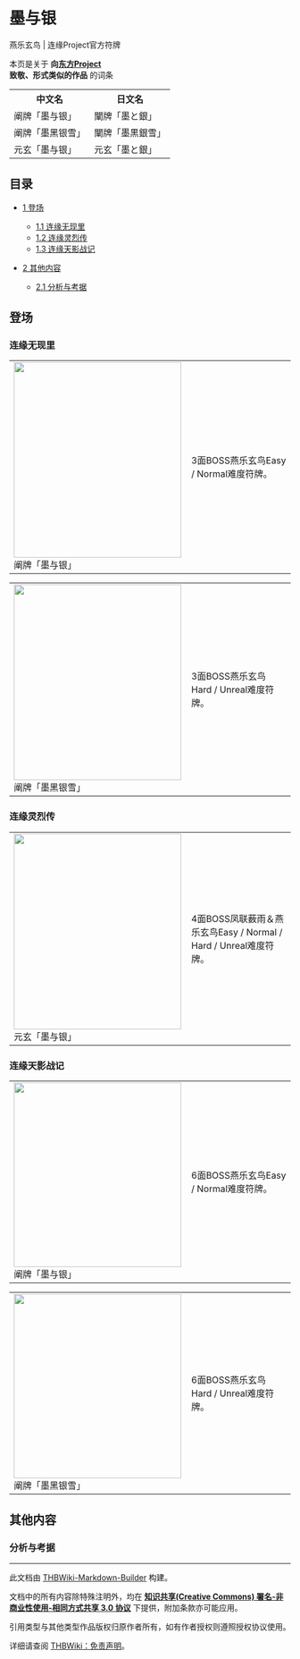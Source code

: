 # 墨与银

<!-- source html: G:\repos\THBWiki-Markdown-Builder\THBWikiMarkdown\Temp\main\6\61\ns0%3A%E5%A2%A8%E4%B8%8E%E9%93%B6.html -->

燕乐玄鸟 | 连缘Project官方符牌

本页是关于 **向[东方Project](./东方Project.md)  
致敬、形式类似的作品** 的词条

<table>

<tbody><tr>
<th>中文名</th>
<th>日文名
</th></tr>
<tr>
<td>阐牌「墨与银」</td>
<td>闡牌「墨と銀」
</td></tr>
<tr>
<td>阐牌「墨黑银雪」</td>
<td>闡牌「墨黒銀雪」
</td></tr>
<tr>
<td>元玄「墨与银」</td>
<td>元玄「墨と銀」
</td></tr></tbody></table>



## 目录

- [1 登场](#登场)

  - [1.1 连缘无现里](#连缘无现里)
  - [1.2 连缘灵烈传](#连缘灵烈传)
  - [1.3 连缘天影战记](#连缘天影战记)



- [2 其他内容](#其他内容)

  - [2.1 分析与考据](#分析与考据)








## 登场

### 连缘无现里

<table>

<tbody><tr>
<td><div class="thumb tleft"><div class="thumbinner" style="width:302px;"><a href="./文件-阐牌「墨与银」（无现里）.jpg.md" class="image"><img alt="" src="https://upload.thwiki.cc/thumb/5/50/%E9%98%90%E7%89%8C%E3%80%8C%E5%A2%A8%E4%B8%8E%E9%93%B6%E3%80%8D%EF%BC%88%E6%97%A0%E7%8E%B0%E9%87%8C%EF%BC%89.jpg/300px-%E9%98%90%E7%89%8C%E3%80%8C%E5%A2%A8%E4%B8%8E%E9%93%B6%E3%80%8D%EF%BC%88%E6%97%A0%E7%8E%B0%E9%87%8C%EF%BC%89.jpg" decoding="async" loading="lazy" width="300" height="350" class="thumbimage" srcset="https://upload.thwiki.cc/5/50/%E9%98%90%E7%89%8C%E3%80%8C%E5%A2%A8%E4%B8%8E%E9%93%B6%E3%80%8D%EF%BC%88%E6%97%A0%E7%8E%B0%E9%87%8C%EF%BC%89.jpg 1.5x" data-file-width="384" data-file-height="448"></a>  <div class="thumbcaption"><div class="magnify"><a href="./文件-阐牌「墨与银」（无现里）.jpg.md" class="internal" title="放大"></a></div>阐牌「墨与银」</div></div></div>
</td>
<td>
<p>3面BOSS燕乐玄鸟Easy / Normal难度符牌。
</p>
</td></tr></tbody></table>



  
  

  


<table>

<tbody><tr>
<td><div class="thumb tleft"><div class="thumbinner" style="width:302px;"><a href="./文件-阐牌「墨黑银雪」（无现里）.jpg.md" class="image"><img alt="" src="https://upload.thwiki.cc/thumb/c/ce/%E9%98%90%E7%89%8C%E3%80%8C%E5%A2%A8%E9%BB%91%E9%93%B6%E9%9B%AA%E3%80%8D%EF%BC%88%E6%97%A0%E7%8E%B0%E9%87%8C%EF%BC%89.jpg/300px-%E9%98%90%E7%89%8C%E3%80%8C%E5%A2%A8%E9%BB%91%E9%93%B6%E9%9B%AA%E3%80%8D%EF%BC%88%E6%97%A0%E7%8E%B0%E9%87%8C%EF%BC%89.jpg" decoding="async" loading="lazy" width="300" height="350" class="thumbimage" srcset="https://upload.thwiki.cc/c/ce/%E9%98%90%E7%89%8C%E3%80%8C%E5%A2%A8%E9%BB%91%E9%93%B6%E9%9B%AA%E3%80%8D%EF%BC%88%E6%97%A0%E7%8E%B0%E9%87%8C%EF%BC%89.jpg 1.5x" data-file-width="384" data-file-height="448"></a>  <div class="thumbcaption"><div class="magnify"><a href="./文件-阐牌「墨黑银雪」（无现里）.jpg.md" class="internal" title="放大"></a></div>阐牌「墨黑银雪」</div></div></div>
</td>
<td>
<p>3面BOSS燕乐玄鸟Hard / Unreal难度符牌。
</p>
</td></tr></tbody></table>




### 连缘灵烈传

<table>

<tbody><tr>
<td><div class="thumb tleft"><div class="thumbinner" style="width:302px;"><a href="./文件-元玄「墨与银」（灵烈传）.jpg.md" class="image"><img alt="" src="https://upload.thwiki.cc/thumb/1/14/%E5%85%83%E7%8E%84%E3%80%8C%E5%A2%A8%E4%B8%8E%E9%93%B6%E3%80%8D%EF%BC%88%E7%81%B5%E7%83%88%E4%BC%A0%EF%BC%89.jpg/300px-%E5%85%83%E7%8E%84%E3%80%8C%E5%A2%A8%E4%B8%8E%E9%93%B6%E3%80%8D%EF%BC%88%E7%81%B5%E7%83%88%E4%BC%A0%EF%BC%89.jpg" decoding="async" loading="lazy" width="300" height="350" class="thumbimage" srcset="https://upload.thwiki.cc/1/14/%E5%85%83%E7%8E%84%E3%80%8C%E5%A2%A8%E4%B8%8E%E9%93%B6%E3%80%8D%EF%BC%88%E7%81%B5%E7%83%88%E4%BC%A0%EF%BC%89.jpg 1.5x" data-file-width="384" data-file-height="448"></a>  <div class="thumbcaption"><div class="magnify"><a href="./文件-元玄「墨与银」（灵烈传）.jpg.md" class="internal" title="放大"></a></div>元玄「墨与银」</div></div></div>
</td>
<td>
<p>4面BOSS凤联薮雨＆燕乐玄鸟Easy / Normal / Hard / Unreal难度符牌。
</p>
</td></tr></tbody></table>




### 连缘天影战记

<table>

<tbody><tr>
<td><div class="thumb tleft"><div class="thumbinner" style="width:302px;"><a href="./文件-阐牌「墨与银」（天影战记）.jpg.md" class="image"><img alt="" src="https://upload.thwiki.cc/thumb/c/cb/%E9%98%90%E7%89%8C%E3%80%8C%E5%A2%A8%E4%B8%8E%E9%93%B6%E3%80%8D%EF%BC%88%E5%A4%A9%E5%BD%B1%E6%88%98%E8%AE%B0%EF%BC%89.jpg/300px-%E9%98%90%E7%89%8C%E3%80%8C%E5%A2%A8%E4%B8%8E%E9%93%B6%E3%80%8D%EF%BC%88%E5%A4%A9%E5%BD%B1%E6%88%98%E8%AE%B0%EF%BC%89.jpg" decoding="async" loading="lazy" width="300" height="330" class="thumbimage" srcset="https://upload.thwiki.cc/c/cb/%E9%98%90%E7%89%8C%E3%80%8C%E5%A2%A8%E4%B8%8E%E9%93%B6%E3%80%8D%EF%BC%88%E5%A4%A9%E5%BD%B1%E6%88%98%E8%AE%B0%EF%BC%89.jpg 1.5x" data-file-width="398" data-file-height="438"></a>  <div class="thumbcaption"><div class="magnify"><a href="./文件-阐牌「墨与银」（天影战记）.jpg.md" class="internal" title="放大"></a></div>阐牌「墨与银」</div></div></div>
</td>
<td>
<p>6面BOSS燕乐玄鸟Easy / Normal难度符牌。
</p>
</td></tr></tbody></table>



  
  

  


<table>

<tbody><tr>
<td><div class="thumb tleft"><div class="thumbinner" style="width:302px;"><a href="./文件-阐牌「墨黑银雪」（天影战记）.jpg.md" class="image"><img alt="" src="https://upload.thwiki.cc/thumb/f/fb/%E9%98%90%E7%89%8C%E3%80%8C%E5%A2%A8%E9%BB%91%E9%93%B6%E9%9B%AA%E3%80%8D%EF%BC%88%E5%A4%A9%E5%BD%B1%E6%88%98%E8%AE%B0%EF%BC%89.jpg/300px-%E9%98%90%E7%89%8C%E3%80%8C%E5%A2%A8%E9%BB%91%E9%93%B6%E9%9B%AA%E3%80%8D%EF%BC%88%E5%A4%A9%E5%BD%B1%E6%88%98%E8%AE%B0%EF%BC%89.jpg" decoding="async" loading="lazy" width="300" height="330" class="thumbimage" srcset="https://upload.thwiki.cc/f/fb/%E9%98%90%E7%89%8C%E3%80%8C%E5%A2%A8%E9%BB%91%E9%93%B6%E9%9B%AA%E3%80%8D%EF%BC%88%E5%A4%A9%E5%BD%B1%E6%88%98%E8%AE%B0%EF%BC%89.jpg 1.5x" data-file-width="398" data-file-height="438"></a>  <div class="thumbcaption"><div class="magnify"><a href="./文件-阐牌「墨黑银雪」（天影战记）.jpg.md" class="internal" title="放大"></a></div>阐牌「墨黑银雪」</div></div></div>
</td>
<td>
<p>6面BOSS燕乐玄鸟Hard / Unreal难度符牌。
</p>
</td></tr></tbody></table>




## 其他内容

### 分析与考据




---

此文档由 [THBWiki-Markdown-Builder](https://github.com/Delsin-Yu/THBWiki-Markdown-Builder) 构建。

文档中的所有内容除特殊注明外，均在 [**知识共享(Creative Commons) 署名-非商业性使用-相同方式共享 3.0 协议**](https://creativecommons.org/licenses/by-sa/3.0/deed.zh-hans) 下提供，附加条款亦可能应用。

引用类型与其他类型作品版权归原作者所有，如有作者授权则遵照授权协议使用。

详细请查阅 [THBWiki：免责声明](https://thbwiki.cc/THBWiki:%E5%85%8D%E8%B4%A3%E5%A3%B0%E6%98%8E)。

